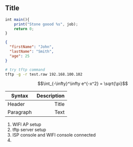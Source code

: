 ## Title

```js
int main(){
    print("Stone goood %s", job);
    return 0;
}
```
```json
{
  "firstName": "John",
  "lastName": "Smith",
  "age": 25
}
```

```bash
# try tftp command
tftp -g -r test.raw 192.168.100.102
```
$$\int_{-\infty}^\infty e^{-x^2} = \sqrt{\pi}$$

| Syntax    | Description |
| --------- | -----------:|
| Header    |       Title |
| Paragraph |        Text |

1. WIFI AP setup
2. tftp server setup
3. ISP console and WIFI console connected
4.
